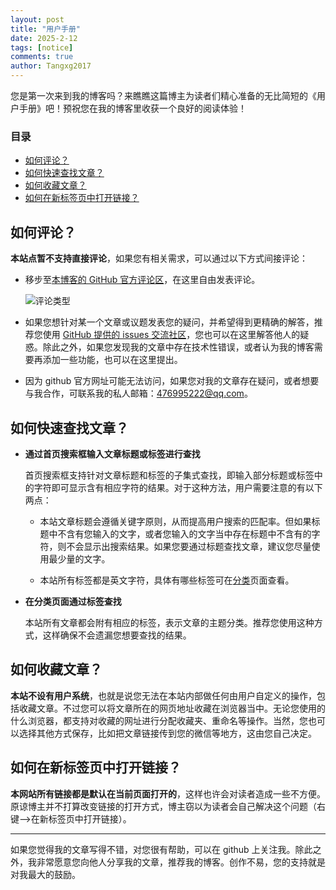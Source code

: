 ```yaml
---
layout: post
title: "用户手册"
date: 2025-2-12
tags: [notice]
comments: true
author: Tangxg2017
---
```


您是第一次来到我的博客吗？来瞧瞧这篇博主为读者们精心准备的无比简短的《用户手册》吧！预祝您在我的博客里收获一个良好的阅读体验！

<!-- more -->

### 目录

- [如何评论？](#如何评论)
- [如何快速查找文章？](#如何快速查找文章)
- [如何收藏文章？](#如何收藏文章)
- [如何在新标签页中打开链接？](#如何在新标签页中打开链接)

## 如何评论？

**本站点暂不支持直接评论**，如果您有相关需求，可以通过以下方式间接评论：

- 移步至[本博客的 GitHub 官方评论区](https://github.com/Tangxg2017/Tangxg2017.github.io/discussions)，在这里自由发表评论。
  
    ![评论类型](https://Tangxg2017.github.io/images/discussion.png "评论类型")
  
- 如果您想针对某一个文章或议题发表您的疑问，并希望得到更精确的解答，推荐您使用 [GitHub 提供的 issues 交流社区](https://github.com/Tangxg2017/Tangxg2017.github.io/issues)，您也可以在这里解答他人的疑惑。除此之外，如果您发现我的文章中存在技术性错误，或者认为我的博客需要再添加一些功能，也可以在这里提出。
  
- 因为 github 官方网址可能无法访问，如果您对我的文章存在疑问，或者想要与我合作，可联系我的私人邮箱：<476995222@qq.com>。

## 如何快速查找文章？

- **通过首页搜索框输入文章标题或标签进行查找**

  首页搜索框支持针对文章标题和标签的子集式查找，即输入部分标题或标签中的字符即可显示含有相应字符的结果。对于这种方法，用户需要注意的有以下两点：
  
  - 本站文章标题会遵循关键字原则，从而提高用户搜索的匹配率。但如果标题中不含有您输入的文字，或者您输入的文字当中存在标题中不含有的字符，则不会显示出搜索结果。如果您要通过标题查找文章，建议您尽量使用最少量的文字。

  - 本站所有标签都是英文字符，具体有哪些标签可在[分类](https://tangxg2017.github.io/tags/)页面查看。

- **在分类页面通过标签查找**

  本站所有文章都会附有相应的标签，表示文章的主题分类。推荐您使用这种方式，这样确保不会遗漏您想要查找的结果。

## 如何收藏文章？

**本站不设有用户系统**，也就是说您无法在本站内部做任何由用户自定义的操作，包括收藏文章。不过您可以将文章所在的网页地址收藏在浏览器当中。无论您使用的什么浏览器，都支持对收藏的网址进行分配收藏夹、重命名等操作。当然，您也可以选择其他方式保存，比如把文章链接传到您的微信等地方，这由您自己决定。

## 如何在新标签页中打开链接？

**本网站所有链接都是默认在当前页面打开的**，这样也许会对读者造成一些不方便。原谅博主并不打算改变链接的打开方式，博主窃以为读者会自己解决这个问题（右键-->在新标签页中打开链接）。

-------

如果您觉得我的文章写得不错，对您很有帮助，可以在 github 上关注我。除此之外，我非常愿意您向他人分享我的文章，推荐我的博客。创作不易，您的支持就是对我最大的鼓励。
